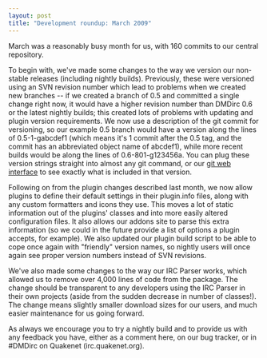 ```yaml
---
layout: post
title: "Development roundup: March 2009"
---
```

March was a reasonably busy month for us, with 160 commits to our central repository.

To begin with, we've made some changes to the way we version our non-stable releases (including nightly builds). Previously, these were versioned using an SVN revision number which lead to problems when we created new branches -- if we created a branch of 0.5 and committed a single change right now, it would have a higher revision number than DMDirc 0.6 or the latest nightly builds; this created lots of problems with updating and plugin version requirements. We now use a description of the git commit for versioning, so our example 0.5 branch would have a version along the lines of 0.5-1-gabcdef1 (which means it's 1 commit after the 0.5 tag, and the commit has an abbreviated object name of abcdef1), while more recent builds would be along the lines of 0.6-801-g123456a. You can plug these version strings straight into almost any git command, or our <a href="http://cgit.dmdirc.com/">git web interface</a> to see exactly what is included in that version.

Following on from the plugin changes described last month, we now allow plugins to define their default settings in their plugin.info files, along with any custom formatters and icons they use. This moves a lot of static information out of the plugins' classes and into more easily altered configuration files. It also allows our addons site to parse this extra information (so we could in the future provide a list of options a plugin accepts, for example). We also updated our plugin build script to be able to cope once again with "friendly" version names, so nightly users will once again see proper version numbers instead of SVN revisions.

We've also made some changes to the way our IRC Parser works, which allowed us to remove over 4,000 lines of code from the package. The change should be transparent to any developers using the IRC Parser in their own projects (aside from the sudden decrease in number of classes!). The change means slightly smaller download sizes for our users, and much easier maintenance for us going forward.

As always we encourage you to try a nightly build and to provide us with any feedback you have, either as a comment here, on our bug tracker, or in #DMDirc on Quakenet (irc.quakenet.org).